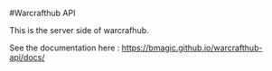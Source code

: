 #Warcrafthub API 

This is the server side of warcrafhub. 

See the documentation here : https://bmagic.github.io/warcrafthub-api/docs/
